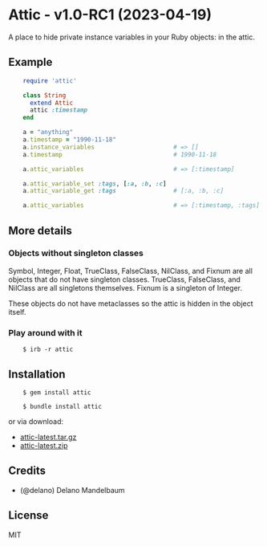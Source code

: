 # Attic - v1.0-RC1 (2023-04-19)

A place to hide private instance variables in your Ruby objects: in the attic.

## Example

```ruby
    require 'attic'

    class String
      extend Attic
      attic :timestamp
    end

    a = "anything"
    a.timestamp = "1990-11-18"
    a.instance_variables                      # => []
    a.timestamp                               # 1990-11-18

    a.attic_variables                         # => [:timestamp]

    a.attic_variable_set :tags, [:a, :b, :c]
    a.attic_variable_get :tags                # [:a, :b, :c]

    a.attic_variables                         # => [:timestamp, :tags]
```

## More details

### Objects without singleton classes

Symbol, Integer, Float, TrueClass, FalseClass, NilClass, and Fixnum are all objects that do not have singleton classes. TrueClass, FalseClass, and NilClass are all singletons themselves. Fixnum is a singleton of Integer.

These objects do not have metaclasses so the attic is hidden in the object itself.

### Play around with it

```shell
    $ irb -r attic
```

## Installation

```shell
    $ gem install attic
```

```shell
    $ bundle install attic
```

or via download:
* [attic-latest.tar.gz](https://github.com/delano/attic/tarball/latest)
* [attic-latest.zip](https://github.com/delano/attic/zipball/latest)


## Credits

* (@delano) Delano Mandelbaum


## License

MIT
